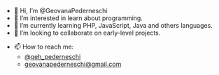 - 👋 Hi, I’m @GeovanaPederneschi
- 👀 I’m interested in learn about programming.
- 🌱 I’m currently learning PHP, JavaScript, Java and others languages.
- 💞️ I’m looking to collaborate on early-level projects.
 <h>
  
- 📫 How to reach me:
   - [@geh_pederneschi](https://www.instagram.com/geh_pederneschi/)
   - geovanapederneschi@gmail.com

<!---
GeovanaPederneschi/GeovanaPederneschi is a ✨ special ✨ repository because its `README.md` (this file) appears on your GitHub profile.
You can click the Preview link to take a look at your changes.
--->

